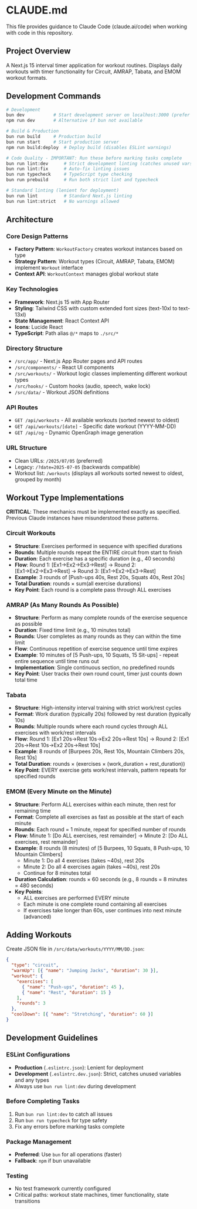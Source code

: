 # CLAUDE.md

This file provides guidance to Claude Code (claude.ai/code) when working with code in this repository.

## Project Overview

A Next.js 15 interval timer application for workout routines. Displays daily workouts with timer functionality for Circuit, AMRAP, Tabata, and EMOM workout formats.

## Development Commands

```bash
# Development
bun dev           # Start development server on localhost:3000 (prefer bun over npm)
npm run dev       # Alternative if bun not available

# Build & Production
bun run build     # Production build
bun run start     # Start production server
npm run build:deploy  # Deploy build (disables ESLint warnings)

# Code Quality - IMPORTANT: Run these before marking tasks complete
bun run lint:dev      # Strict development linting (catches unused vars)
bun run lint:fix      # Auto-fix linting issues
bun run typecheck     # TypeScript type checking
bun run prebuild      # Run both strict lint and typecheck

# Standard linting (lenient for deployment)
bun run lint          # Standard Next.js linting
bun run lint:strict   # No warnings allowed
```

## Architecture

### Core Design Patterns

- **Factory Pattern**: `WorkoutFactory` creates workout instances based on type
- **Strategy Pattern**: Workout types (Circuit, AMRAP, Tabata, EMOM) implement `Workout` interface
- **Context API**: `WorkoutContext` manages global workout state

### Key Technologies

- **Framework**: Next.js 15 with App Router
- **Styling**: Tailwind CSS with custom extended font sizes (text-10xl to text-13xl)
- **State Management**: React Context API
- **Icons**: Lucide React
- **TypeScript**: Path alias `@/*` maps to `./src/*`

### Directory Structure

- `/src/app/` - Next.js App Router pages and API routes
- `/src/components/` - React UI components
- `/src/workouts/` - Workout logic classes implementing different workout types
- `/src/hooks/` - Custom hooks (audio, speech, wake lock)
- `/src/data/` - Workout JSON definitions

### API Routes

- `GET /api/workouts` - All available workouts (sorted newest to oldest)
- `GET /api/workouts/[date]` - Specific date workout (YYYY-MM-DD)
- `GET /api/og` - Dynamic OpenGraph image generation

### URL Structure

- Clean URLs: `/2025/07/05` (preferred)
- Legacy: `/?date=2025-07-05` (backwards compatible)
- Workout list: `/workouts` (displays all workouts sorted newest to oldest, grouped by month)

## Workout Type Implementations

**CRITICAL**: These mechanics must be implemented exactly as specified. Previous Claude instances have misunderstood these patterns.

### Circuit Workouts

- **Structure**: Exercises performed in sequence with specified durations
- **Rounds**: Multiple rounds repeat the ENTIRE circuit from start to finish
- **Duration**: Each exercise has a specific duration (e.g., 40 seconds)
- **Flow**: Round 1: [Ex1→Ex2→Ex3→Rest] → Round 2: [Ex1→Ex2→Ex3→Rest] → Round 3: [Ex1→Ex2→Ex3→Rest]
- **Example**: 3 rounds of [Push-ups 40s, Rest 20s, Squats 40s, Rest 20s]
- **Total Duration**: rounds × sum(all exercise durations)
- **Key Point**: Each round is a complete pass through ALL exercises

### AMRAP (As Many Rounds As Possible)

- **Structure**: Perform as many complete rounds of the exercise sequence as possible
- **Duration**: Fixed time limit (e.g., 10 minutes total)
- **Rounds**: User completes as many rounds as they can within the time limit
- **Flow**: Continuous repetition of exercise sequence until time expires
- **Example**: 10 minutes of [5 Push-ups, 10 Squats, 15 Sit-ups] - repeat entire sequence until time runs out
- **Implementation**: Single continuous section, no predefined rounds
- **Key Point**: User tracks their own round count, timer just counts down total time

### Tabata

- **Structure**: High-intensity interval training with strict work/rest cycles
- **Format**: Work duration (typically 20s) followed by rest duration (typically 10s)
- **Rounds**: Multiple rounds where each round cycles through ALL exercises with work/rest intervals
- **Flow**: Round 1: [Ex1 20s→Rest 10s→Ex2 20s→Rest 10s] → Round 2: [Ex1 20s→Rest 10s→Ex2 20s→Rest 10s]
- **Example**: 8 rounds of [Burpees 20s, Rest 10s, Mountain Climbers 20s, Rest 10s]
- **Total Duration**: rounds × (exercises × (work_duration + rest_duration))
- **Key Point**: EVERY exercise gets work/rest intervals, pattern repeats for specified rounds

### EMOM (Every Minute on the Minute)

- **Structure**: Perform ALL exercises within each minute, then rest for remaining time
- **Format**: Complete all exercises as fast as possible at the start of each minute
- **Rounds**: Each round = 1 minute, repeat for specified number of rounds
- **Flow**: Minute 1: [Do ALL exercises, rest remainder] → Minute 2: [Do ALL exercises, rest remainder]
- **Example**: 8 rounds (8 minutes) of [5 Burpees, 10 Squats, 8 Push-ups, 10 Mountain Climbers]
  - Minute 1: Do all 4 exercises (takes ~40s), rest 20s
  - Minute 2: Do all 4 exercises again (takes ~40s), rest 20s
  - Continue for 8 minutes total
- **Duration Calculation**: rounds × 60 seconds (e.g., 8 rounds = 8 minutes = 480 seconds)
- **Key Points**:
  - ALL exercises are performed EVERY minute
  - Each minute is one complete round containing all exercises
  - If exercises take longer than 60s, user continues into next minute (advanced)

## Adding Workouts

Create JSON file in `/src/data/workouts/YYYY/MM/DD.json`:

```json
{
  "type": "circuit",
  "warmUp": [{ "name": "Jumping Jacks", "duration": 30 }],
  "workout": {
    "exercises": [
      { "name": "Push-ups", "duration": 45 },
      { "name": "Rest", "duration": 15 }
    ],
    "rounds": 3
  },
  "coolDown": [{ "name": "Stretching", "duration": 60 }]
}
```

## Development Guidelines

### ESLint Configurations

- **Production** (`.eslintrc.json`): Lenient for deployment
- **Development** (`.eslintrc.dev.json`): Strict, catches unused variables and any types
- Always use `bun run lint:dev` during development

### Before Completing Tasks

1. Run `bun run lint:dev` to catch all issues
2. Run `bun run typecheck` for type safety
3. Fix any errors before marking tasks complete

### Package Management

- **Preferred**: Use `bun` for all operations (faster)
- **Fallback**: `npm` if bun unavailable

### Testing

- No test framework currently configured
- Critical paths: workout state machines, timer functionality, state transitions
